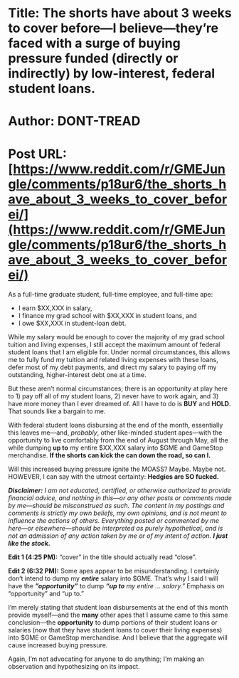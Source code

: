 # Title: The shorts have about 3 weeks to cover before—I believe—they’re faced with a surge of buying pressure funded (directly or indirectly) by low-interest, federal student loans.
# Author: DONT-TREAD
# Post URL: [https://www.reddit.com/r/GMEJungle/comments/p18ur6/the_shorts_have_about_3_weeks_to_cover_beforei/](https://www.reddit.com/r/GMEJungle/comments/p18ur6/the_shorts_have_about_3_weeks_to_cover_beforei/)


As a full-time graduate student, full-time employee, and full-time ape:
- I earn $XX,XXX in salary,
- I finance my grad school with $XX,XXX in student loans, and
- I owe $XX,XXX in student-loan debt.

While my salary would be enough to cover the majority of my grad school tuition and living expenses, I still accept the maximum amount of federal student loans that I am eligible for.  Under normal circumstances, this allows me to fully fund my tuition and related living expenses with these loans, defer most of my debt payments, and direct my salary to paying off my outstanding, higher-interest debt one at a time.

But these aren’t normal circumstances; there is an opportunity at play here to 1) pay off all of my student loans, 2) never have to work again, and 3) have more money than I ever dreamed of.  All I have to do is **BUY** and **HOLD**.  That sounds like a bargain to me.

With federal student loans disbursing at the end of the month, essentially this leaves me—and, *probably*, other like-minded student apes—with the opportunity to live comfortably from the end of August through May, all the while dumping **up to** my entire $XX,XXX salary into $GME and GameStop merchandise.  **If the shorts can kick the can down the road, so can I.**

Will this increased buying pressure ignite the MOASS?  Maybe.  Maybe not.  HOWEVER, I can say with the utmost certainty: **Hedgies are SO fucked.**
 
 
***Disclaimer:*** *I am not educated, certified, or otherwise authorized to provide financial advice, and nothing in this—or any other posts or comments made by me—should be misconstrued as such.  The content in my postings and comments is strictly my own beliefs, my own opinions, and is not meant to influence the actions of others.  Everything posted or commented by me here—or elsewhere—should be interpreted as purely hypothetical, and is not an admission of any action taken by me or of my intent of action.*  ***I just like the stock.***
 
 
**Edit 1 (4:25 PM):** “cover” in the title should actually read “close”.
 
 
**Edit 2 (6:32 PM):** Some apes appear to be misunderstanding.  I certainly don’t intend to dump my ***entire*** salary into $GME. That’s why I said I will have the ***”opportunity”*** to dump ***“up to*** *my entire … salary.”*  Emphasis on “opportunity” and “up to.”

I’m merely stating that student loan disbursements at the end of this month provide myself—and the **many** other apes that I assume came to this same conclusion—the **opportunity** to dump portions of their student loans or salaries (now that they have student loans to cover their living expenses) into $GME or GameStop merchandise.  And I believe that the aggregate will cause increased buying pressure.

Again, I’m not advocating for anyone to do anything; I’m making an observation and hypothesizing on its impact.